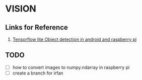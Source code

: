 # VISION 


## Links for Reference
1. [Tensorflow lite Object detection in android and raspberry pi](https://github.com/EdjeElectronics/TensorFlow-Lite-Object-Detection-on-Android-and-Raspberry-Pi.git)

## TODO
- [ ] how to convert images to numpy.ndarray in raspberry pi
- [ ] create a branch for irfan
